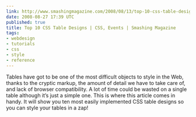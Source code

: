 ```yaml
---
link: http://www.smashingmagazine.com/2008/08/13/top-10-css-table-designs/
date: 2008-08-27 17:39 UTC
published: true
title: Top 10 CSS Table Designs | CSS, Events | Smashing Magazine
tags:
- webdesign
- tutorials
- css
- style
- reference
---
```


Tables have got to be one of the most difficult objects to style in the Web, thanks to the cryptic markup, the amount of detail we have to take care of, and lack of browser compatibility. A lot of time could be wasted on a single table although it’s just a simple one. This is where this article comes in handy. It will show you ten most easily implemented CSS table designs so you can style your tables in a zap!
